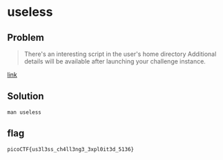 # useless
## Problem
> There's an interesting script in the user's home directory
Additional details will be available after launching your challenge instance.

[link](https://play.picoctf.org/practice/challenge/384)
## Solution
```shell
man useless
```
## flag
`picoCTF{us3l3ss_ch4ll3ng3_3xpl0it3d_5136}`